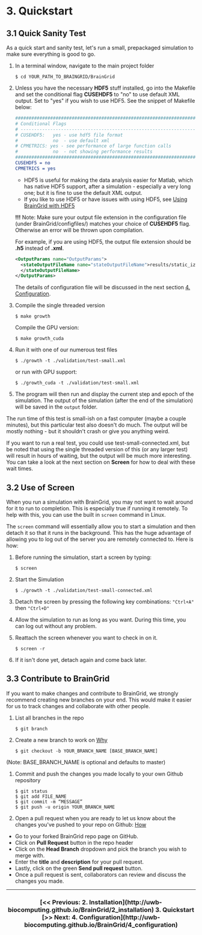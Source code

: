 # 3. Quickstart

## 3.1 Quick Sanity Test

As a quick start and sanity test, let's run a small, prepackaged simulation to make sure everything is good to go. 

1. In a terminal window, navigate to the main project folder

   ```shell
   $ cd YOUR_PATH_TO_BRAINGRID/BrainGrid
   ```

2. Unless you have the necessary **HDF5** stuff installed, go into the Makefile and set the conditional flag **CUSEHDF5** to "no" to use default XML output. Set to "yes" if you wish to use HDF5. See the snippet of Makefile below:

   ```cmake
   ################################################################################
   # Conditional Flags
   # -----------------------------------------------------------------------------
   # CUSEHDF5:	 yes - use hdf5 file format 
   #		 	 no  - use default xml 
   # CPMETRICS: yes - see performance of large function calls  
   #		 	 no  - not showing performance results
   ################################################################################
   CUSEHDF5 = no
   CPMETRICS = yes
   ```

   - HDF5 is useful for making the data analysis easier for Matlab, which has native HDF5 support, after a simulation - especially a very long one; but it is fine to use the default XML output.
   - If you like to use HDF5 or have issues with using HDF5, see [Using BrainGrid with HDF5](https://github.com/UWB-Biocomputing/BrainGrid/wiki/Using-BrainGrid-with-HDF5)

   **!!!** Note: Make sure your output file extension in the configuration file (under BrainGrid/configfiles/) matches your choice of **CUSEHDF5** flag. Otherwise an error will be thrown upon compilation. 

   For example, if you are using HDF5, the output file extension should be **.h5** instead of **.xml**. 

   ```xml
   <OutputParams name="OutputParams">
     <stateOutputFileName name="stateOutputFileName">results/static_izh_historyDump.h5
     </stateOutputFileName>
   </OutputParams>
   ```

   The details of configuration file will be discussed in the next section [4. Configuration](http://uwb-biocomputing.github.io/BrainGrid/4_configuration).

3. Compile the single threaded version

   ```shell
   $ make growth
   ```

   Compile the GPU version:

   ```shell
   $ make growth_cuda
   ```

4. Run it with one of our numerous test files 

   ```shell
   $ ./growth -t ./validation/test-small.xml
   ```

   or run with GPU support:

   ```shell
   $ ./growth_cuda -t ./validation/test-small.xml
   ```

5. The program will then run and display the current step and epoch of the simulation. The output of the simulation (after the end of the simulation) will be saved in the ```output``` folder.

The run time of this test is small-ish on a fast computer (maybe a couple minutes), but this particular test also doesn't do much. The output will be mostly nothing - but it shouldn't crash or give you anything weird. 

If you want to run a real test, you could use test-small-connected.xml, but be noted that using the single threaded version of this (or any larger test) will result in hours of waiting, but the output will be much more interesting. You can take a look at the next section on **Screen** for how to deal with these wait times.

## 3.2 Use of Screen 

When you run a simulation with BrainGrid, you may not want to wait around for it to run to completion. This is especially true if running it remotely. To help with this, you can use the built in ```screen``` command in Linux.

The `screen` command will essentially allow you to start a simulation and then detach it so that it runs in the background.  This has the huge advantage of allowing you to log out of the server you are remotely connected to.  Here is how:

1. Before running the simulation, start a screen by typing:

   ````shell
   $ screen
   ````

2. Start the Simulation

   ```shell
   $ ./growth -t ./validation/test-small-connected.xml
   ```

3. Detach the screen by pressing the following key combinations:
   `"Ctrl+A"`  then `"Ctrl+D"`

4. Allow the simulation to run as long as you want. During this time, you can log out without any problem.

5. Reattach the screen whenever you want to check in on it.

   ```shell
   $ screen -r
   ```

6. If it isn't done yet, detach again and come back later.

## 3.3 Contribute to BrainGrid

If you want to make changes and contribute to BrainGrid, we strongly recommend creating new branches on your end. This would make it easier for us to track changes and collaborate with other people.

1. List all branches in the repo 

   ```
   $ git branch
   ```

2. Create a new branch to work on [Why](https://help.github.com/articles/creating-and-deleting-branches-within-your-repository/)

   ```
   $ git checkout -b YOUR_BRANCH_NAME [BASE_BRANCH_NAME]
   ```

  (Note: BASE_BRANCH_NAME is optional and defaults to master)

1. Commit and push the changes you made locally to your own Github repository

   ```
   $ git status
   $ git add FILE_NAME
   $ git commit -m “MESSAGE”
   $ git push -u origin YOUR_BRANCH_NAME
   ```

2. Open a pull request when you are ready to let us know about the changes you've pushed to your repo on Github: [How](https://help.github.com/articles/about-pull-requests/)

- Go to your forked BrainGrid repo page on GitHub. 
- Click on **Pull Request** button in the repo header
- Click on the **Head Branch** dropdown and pick the branch you wish to merge with.
- Enter the **title** and **description** for your pull request. 
- Lastly, click on the green **Send pull request** button.
- Once a pull request is sent, collaborators can review and discuss the changes you made.



-------------

<h3><center>[<< Previous: 2. Installation](http://uwb-biocomputing.github.io/BrainGrid/2_installation) 	3. Quickstart	[>> Next: 4. Configuration](http://uwb-biocomputing.github.io/BrainGrid/4_configuration)<h3><center>
